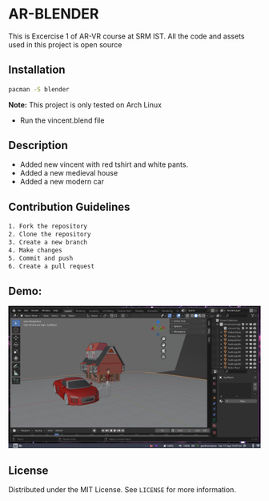 # AR-BLENDER
This is Excercise 1 of AR-VR course at SRM IST.
All the code and assets used in this project is open source

## Installation
```bash
pacman -S blender
```

**Note:** This project is only tested on Arch Linux
* Run the vincent.blend file

## Description
* Added new vincent with red tshirt and white pants.
* Added a new medieval house
* Added a new modern car

## Contribution Guidelines
```
1. Fork the repository
2. Clone the repository
3. Create a new branch
4. Make changes
5. Commit and push
6. Create a pull request
```

## Demo:
![Demo Image](./images/blender_demo.png)

## License
Distributed under the MIT License. See `LICENSE` for more information.